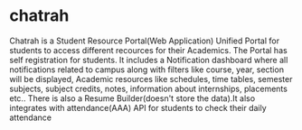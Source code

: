 # chatrah
Chatrah is a Student Resource Portal(Web Application) Unified Portal for students to access different recources for their Academics. The Portal has self registration for students. It includes a Notification dashboard where all notifications related to campus along with filters like course, year, section will be displayed, Academic resources like schedules, time tables, semester subjects, subject credits, notes, information about internships, placements etc.. There is also a Resume Builder(doesn't store the data).It also integrates with attendance(AAA) API for students to check their daily attendance